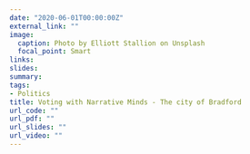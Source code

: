 ```yaml
---
date: "2020-06-01T00:00:00Z"
external_link: ""
image:
  caption: Photo by Elliott Stallion on Unsplash
  focal_point: Smart
links:
slides:
summary:
tags:
- Politics
title: Voting with Narrative Minds - The city of Bradford
url_code: ""
url_pdf: ""
url_slides: ""
url_video: ""
---
```

